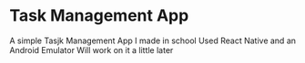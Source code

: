 # Task Management App
 A simple Tasjk Management App I made in school
 Used React Native and an Android Emulator
 Will work on it a little later
